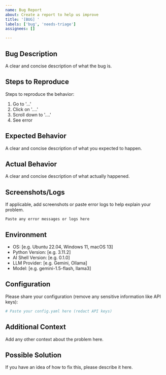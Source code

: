 ```yaml
---
name: Bug Report
about: Create a report to help us improve
title: '[BUG] '
labels: ['bug', 'needs-triage']
assignees: []

---
```


## Bug Description
A clear and concise description of what the bug is.

## Steps to Reproduce
Steps to reproduce the behavior:
1. Go to '...'
2. Click on '....'
3. Scroll down to '....'
4. See error

## Expected Behavior
A clear and concise description of what you expected to happen.

## Actual Behavior
A clear and concise description of what actually happened.

## Screenshots/Logs
If applicable, add screenshots or paste error logs to help explain your problem.

```
Paste any error messages or logs here
```

## Environment
- OS: [e.g. Ubuntu 22.04, Windows 11, macOS 13]
- Python Version: [e.g. 3.11.2]
- AI Shell Version: [e.g. 0.1.0]
- LLM Provider: [e.g. Gemini, Ollama]
- Model: [e.g. gemini-1.5-flash, llama3]

## Configuration
Please share your configuration (remove any sensitive information like API keys):

```yaml
# Paste your config.yaml here (redact API keys)
```

## Additional Context
Add any other context about the problem here.

## Possible Solution
If you have an idea of how to fix this, please describe it here.
